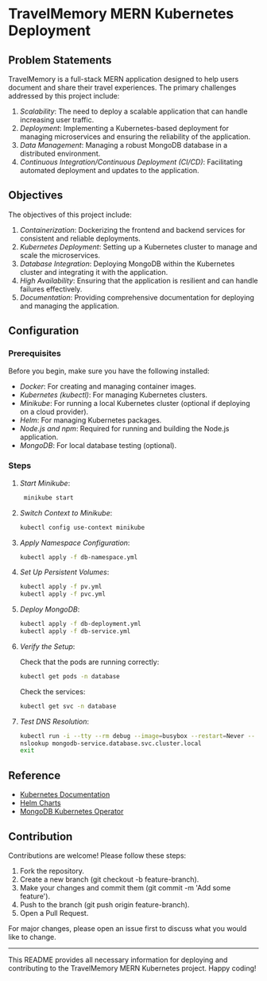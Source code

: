 # TravelMemory MERN Kubernetes Deployment

## Problem Statements

TravelMemory is a full-stack MERN application designed to help users document and share their travel experiences. The primary challenges addressed by this project include:

1. *Scalability*: The need to deploy a scalable application that can handle increasing user traffic.
2. *Deployment*: Implementing a Kubernetes-based deployment for managing microservices and ensuring the reliability of the application.
3. *Data Management*: Managing a robust MongoDB database in a distributed environment.
4. *Continuous Integration/Continuous Deployment (CI/CD)*: Facilitating automated deployment and updates to the application.

## Objectives

The objectives of this project include:

1. *Containerization*: Dockerizing the frontend and backend services for consistent and reliable deployments.
2. *Kubernetes Deployment*: Setting up a Kubernetes cluster to manage and scale the microservices.
3. *Database Integration*: Deploying MongoDB within the Kubernetes cluster and integrating it with the application.
4. *High Availability*: Ensuring that the application is resilient and can handle failures effectively.
5. *Documentation*: Providing comprehensive documentation for deploying and managing the application.

## Configuration

### Prerequisites

Before you begin, make sure you have the following installed:

- *Docker*: For creating and managing container images.
- *Kubernetes (kubectl)*: For managing Kubernetes clusters.
- *Minikube*: For running a local Kubernetes cluster (optional if deploying on a cloud provider).
- *Helm*: For managing Kubernetes packages.
- *Node.js and npm*: Required for running and building the Node.js application.
- *MongoDB*: For local database testing (optional).

### Steps

1. *Start Minikube*:

   ```bash
    minikube start
   ```
    

3. *Switch Context to Minikube*:

    ```bash
    kubectl config use-context minikube
    ```
    

4. *Apply Namespace Configuration*:

    ```bash
    kubectl apply -f db-namespace.yml
    ```
    

5. *Set Up Persistent Volumes*:

    ```bash
    kubectl apply -f pv.yml
    kubectl apply -f pvc.yml
    ```
    

6. *Deploy MongoDB*:

    ```bash
    kubectl apply -f db-deployment.yml
    kubectl apply -f db-service.yml
    ```
    

7. *Verify the Setup*:

    Check that the pods are running correctly:

    ```bash
    kubectl get pods -n database
    ```
    

    Check the services:

    ```bash
    kubectl get svc -n database
    ```

8. *Test DNS Resolution*:

    ```bash
    kubectl run -i --tty --rm debug --image=busybox --restart=Never -- sh
    nslookup mongodb-service.database.svc.cluster.local
    exit
    ```
    

## Reference

- [Kubernetes Documentation](https://kubernetes.io/docs/)
- [Helm Charts](https://helm.sh/docs/)
- [MongoDB Kubernetes Operator](https://www.mongodb.com/docs/kubernetes-operator/)

## Contribution

Contributions are welcome! Please follow these steps:

1. Fork the repository.
2. Create a new branch (git checkout -b feature-branch).
3. Make your changes and commit them (git commit -m 'Add some feature').
4. Push to the branch (git push origin feature-branch).
5. Open a Pull Request.

For major changes, please open an issue first to discuss what you would like to change.

---

This README provides all necessary information for deploying and contributing to the TravelMemory MERN Kubernetes project. Happy coding!
